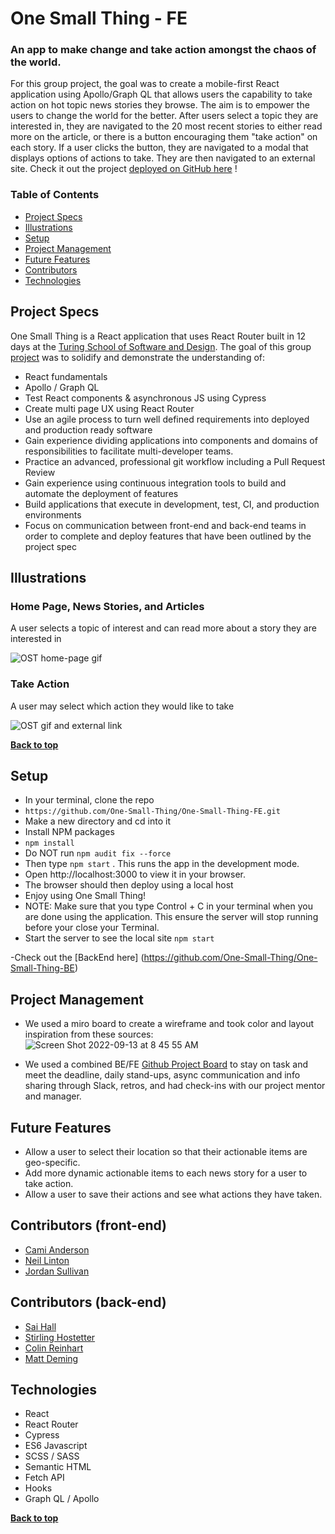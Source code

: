 # One Small Thing - FE
### An app to make change and take action amongst the chaos of the world. 

For this group project, the goal was to create a mobile-first React application using Apollo/Graph QL that allows users the capability to take action on hot topic news stories they browse. The aim is to empower the users to change the world for the better. After users select a topic they are interested in, they are navigated to the 20 most recent stories to either read more on the article, or there is a button encouraging them "take action" on each story. If a user clicks the button, they are navigated to a modal that displays options of actions to take. They are then navigated to an external site. Check it out the project [deployed on GitHub here](https://one-small-thing.github.io/One-Small-Thing-FE/) !

### Table of Contents
- [Project Specs](#project-specs)
- [Illustrations](#illustrations)
- [Setup](#setup)
- [Project Management](#project-management)
- [Future Features](#future-features)
- [Contributors](#contributors)
- [Technologies](#technologies)


## Project Specs

One Small Thing is a React application that uses React Router built in 12 days at the [Turing School of Software and Design](https://turing.edu/). The goal of this group [project](https://mod4.turing.edu/projects/capstone/) was to solidify and demonstrate the understanding of:

- React fundamentals
- Apollo / Graph QL
- Test React components & asynchronous JS using Cypress
- Create multi page UX using React Router
- Use an agile process to turn well defined requirements into deployed and production ready software
- Gain experience dividing applications into components and domains of responsibilities to facilitate multi-developer teams. 
- Practice an advanced, professional git workflow including a Pull Request Review
- Gain experience using continuous integration tools to build and automate the deployment of features
- Build applications that execute in development, test, CI, and production environments
- Focus on communication between front-end and back-end teams in order to complete and deploy features that have been outlined by the project spec

## Illustrations

### Home Page, News Stories, and Articles
A user selects a topic of interest and can read more about a story they are interested in 

![OST home-page gif](https://media.giphy.com/media/FLOmtilCoTYZ3gvV9D/giphy.gif)

### Take Action
A user may select which action they would like to take

![OST gif and external link](https://media.giphy.com/media/3HT2Gcx0UPabcvXs53/giphy.gif)

**[Back to top](#table-of-contents)**

## Setup

- In your terminal, clone the repo
- `https://github.com/One-Small-Thing/One-Small-Thing-FE.git`
- Make a new directory and cd into it
- Install NPM packages
- `npm install`
- Do NOT run `npm audit fix --force`
- Then type `npm start` . This runs the app in the development mode.
- Open http://localhost:3000 to view it in your browser.
- The browser should then deploy using a local host
- Enjoy using One Small Thing!
- NOTE: Make sure that you type Control + C in your terminal when you are done using the application. This ensure the server will stop running before your close your Terminal.
- Start the server to see the local site `npm start`

-Check out the [BackEnd here] (https://github.com/One-Small-Thing/One-Small-Thing-BE)


## Project Management

- We used a miro board to create a wireframe and took color and layout inspiration from these sources: 
![Screen Shot 2022-09-13 at 8 45 55 AM](https://user-images.githubusercontent.com/95270427/189999418-f2e38f1b-d9f2-4c9f-ae32-366e7b4828fd.png)

- We used a combined BE/FE [Github Project Board](https://github.com/orgs/One-Small-Thing/projects/2/views/1) to stay on task and meet the deadline, daily stand-ups, async communication and info sharing through Slack, retros, and had check-ins with our project mentor and manager. 

## Future Features

- Allow a user to select their location so that their actionable items are geo-specific.
- Add more dynamic actionable items to each news story for a user to take action. 
- Allow a user to save their actions and see what actions they have taken. 

## Contributors (front-end)

- [Cami Anderson](https://github.com/camianderson)
- [Neil Linton](https://github.com/Neil-B-Linton)
- [Jordan Sullivan](https://github.com/jordan-sullivan)

## Contributors (back-end)
- [Sai Hall](https://github.com/SaiHall)
- [Stirling Hostetter](https://github.com/stirlhoss)
- [Colin Reinhart](https://github.com/ColinReinhart)
- [Matt Deming](https://github.com/Deming-Matt)
           

## Technologies

- React
- React Router
- Cypress
- ES6 Javascript
- SCSS / SASS
- Semantic HTML
- Fetch API
- Hooks
- Graph QL / Apollo


**[Back to top](#table-of-contents)**
